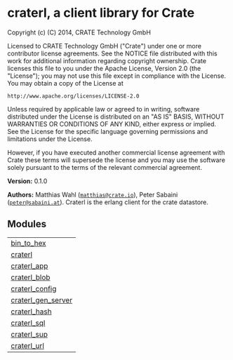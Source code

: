 

# craterl, a client library for Crate #

Copyright (c) (C) 2014, CRATE Technology GmbH

Licensed to CRATE Technology GmbH ("Crate") under one or more contributor
license agreements. See the NOTICE file distributed with this work for
additional information regarding copyright ownership. Crate licenses
this file to you under the Apache License, Version 2.0 (the "License");
you may not use this file except in compliance with the License. You may
obtain a copy of the License at

    http://www.apache.org/licenses/LICENSE-2.0

Unless required by applicable law or agreed to in writing, software
distributed under the License is distributed on an "AS IS" BASIS, WITHOUT
WARRANTIES OR CONDITIONS OF ANY KIND, either express or implied. See the
License for the specific language governing permissions and limitations
under the License.

However, if you have executed another commercial license agreement
with Crate these terms will supersede the license and you may use the
software solely pursuant to the terms of the relevant commercial agreement.


__Version:__ 0.1.0

__Authors:__ Matthias Wahl ([`matthias@crate.io`](mailto:matthias@crate.io)), Peter Sabaini ([`peter@sabaini.at`](mailto:peter@sabaini.at)).
Craterl is the erlang client for the crate datastore.


## Modules ##


<table width="100%" border="0" summary="list of modules">
<tr><td><a href="bin_to_hex.md" class="module">bin_to_hex</a></td></tr>
<tr><td><a href="craterl.md" class="module">craterl</a></td></tr>
<tr><td><a href="craterl_app.md" class="module">craterl_app</a></td></tr>
<tr><td><a href="craterl_blob.md" class="module">craterl_blob</a></td></tr>
<tr><td><a href="craterl_config.md" class="module">craterl_config</a></td></tr>
<tr><td><a href="craterl_gen_server.md" class="module">craterl_gen_server</a></td></tr>
<tr><td><a href="craterl_hash.md" class="module">craterl_hash</a></td></tr>
<tr><td><a href="craterl_sql.md" class="module">craterl_sql</a></td></tr>
<tr><td><a href="craterl_sup.md" class="module">craterl_sup</a></td></tr>
<tr><td><a href="craterl_url.md" class="module">craterl_url</a></td></tr></table>

